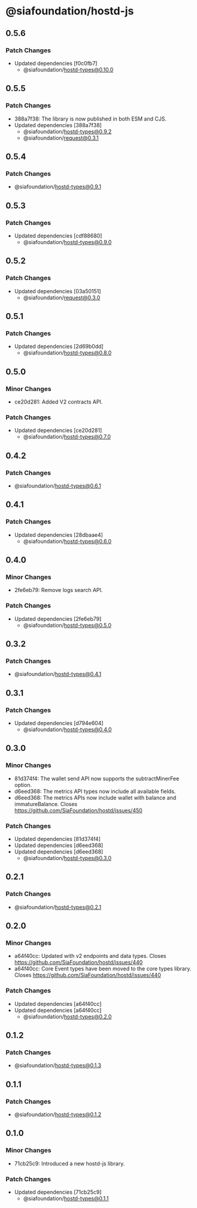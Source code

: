 # @siafoundation/hostd-js

## 0.5.6

### Patch Changes

- Updated dependencies [f0c0fb7]
  - @siafoundation/hostd-types@0.10.0

## 0.5.5

### Patch Changes

- 388a7f38: The library is now published in both ESM and CJS.
- Updated dependencies [388a7f38]
  - @siafoundation/hostd-types@0.9.2
  - @siafoundation/request@0.3.1

## 0.5.4

### Patch Changes

- @siafoundation/hostd-types@0.9.1

## 0.5.3

### Patch Changes

- Updated dependencies [cdf88680]
  - @siafoundation/hostd-types@0.9.0

## 0.5.2

### Patch Changes

- Updated dependencies [03a50151]
  - @siafoundation/request@0.3.0

## 0.5.1

### Patch Changes

- Updated dependencies [2d69b0dd]
  - @siafoundation/hostd-types@0.8.0

## 0.5.0

### Minor Changes

- ce20d281: Added V2 contracts API.

### Patch Changes

- Updated dependencies [ce20d281]
  - @siafoundation/hostd-types@0.7.0

## 0.4.2

### Patch Changes

- @siafoundation/hostd-types@0.6.1

## 0.4.1

### Patch Changes

- Updated dependencies [28dbaae4]
  - @siafoundation/hostd-types@0.6.0

## 0.4.0

### Minor Changes

- 2fe6eb79: Remove logs search API.

### Patch Changes

- Updated dependencies [2fe6eb79]
  - @siafoundation/hostd-types@0.5.0

## 0.3.2

### Patch Changes

- @siafoundation/hostd-types@0.4.1

## 0.3.1

### Patch Changes

- Updated dependencies [d794e604]
  - @siafoundation/hostd-types@0.4.0

## 0.3.0

### Minor Changes

- 81d374f4: The wallet send API now supports the subtractMinerFee option.
- d6eed368: The metrics API types now include all available fields.
- d6eed368: The metrics APIs now include wallet with balance and immatureBalance. Closes https://github.com/SiaFoundation/hostd/issues/450

### Patch Changes

- Updated dependencies [81d374f4]
- Updated dependencies [d6eed368]
- Updated dependencies [d6eed368]
  - @siafoundation/hostd-types@0.3.0

## 0.2.1

### Patch Changes

- @siafoundation/hostd-types@0.2.1

## 0.2.0

### Minor Changes

- a64f40cc: Updated with v2 endpoints and data types. Closes https://github.com/SiaFoundation/hostd/issues/440
- a64f40cc: Core Event types have been moved to the core types library. Closes https://github.com/SiaFoundation/hostd/issues/440

### Patch Changes

- Updated dependencies [a64f40cc]
- Updated dependencies [a64f40cc]
  - @siafoundation/hostd-types@0.2.0

## 0.1.2

### Patch Changes

- @siafoundation/hostd-types@0.1.3

## 0.1.1

### Patch Changes

- @siafoundation/hostd-types@0.1.2

## 0.1.0

### Minor Changes

- 71cb25c9: Introduced a new hostd-js library.

### Patch Changes

- Updated dependencies [71cb25c9]
  - @siafoundation/hostd-types@0.1.1
